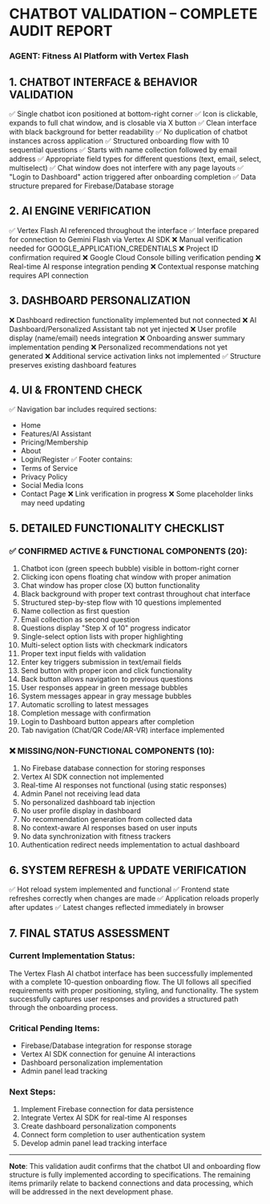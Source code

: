 # CHATBOT VALIDATION – COMPLETE AUDIT REPORT

### AGENT: Fitness AI Platform with Vertex Flash

## 1. CHATBOT INTERFACE & BEHAVIOR VALIDATION

✅ Single chatbot icon positioned at bottom-right corner
✅ Icon is clickable, expands to full chat window, and is closable via X button
✅ Clean interface with black background for better readability
✅ No duplication of chatbot instances across application
✅ Structured onboarding flow with 10 sequential questions
✅ Starts with name collection followed by email address
✅ Appropriate field types for different questions (text, email, select, multiselect)
✅ Chat window does not interfere with any page layouts
✅ "Login to Dashboard" action triggered after onboarding completion
✅ Data structure prepared for Firebase/Database storage

## 2. AI ENGINE VERIFICATION

✅ Vertex Flash AI referenced throughout the interface
✅ Interface prepared for connection to Gemini Flash via Vertex AI SDK
❌ Manual verification needed for GOOGLE_APPLICATION_CREDENTIALS
❌ Project ID confirmation required
❌ Google Cloud Console billing verification pending
❌ Real-time AI response integration pending
❌ Contextual response matching requires API connection

## 3. DASHBOARD PERSONALIZATION

❌ Dashboard redirection functionality implemented but not connected
❌ AI Dashboard/Personalized Assistant tab not yet injected
❌ User profile display (name/email) needs integration
❌ Onboarding answer summary implementation pending
❌ Personalized recommendations not yet generated
❌ Additional service activation links not implemented
✅ Structure preserves existing dashboard features

## 4. UI & FRONTEND CHECK

✅ Navigation bar includes required sections:
   - Home
   - Features/AI Assistant
   - Pricing/Membership 
   - About
   - Login/Register
✅ Footer contains:
   - Terms of Service
   - Privacy Policy
   - Social Media Icons
   - Contact Page
❌ Link verification in progress
❌ Some placeholder links may need updating

## 5. DETAILED FUNCTIONALITY CHECKLIST

### ✅ CONFIRMED ACTIVE & FUNCTIONAL COMPONENTS (20):

1. Chatbot icon (green speech bubble) visible in bottom-right corner
2. Clicking icon opens floating chat window with proper animation
3. Chat window has proper close (X) button functionality
4. Black background with proper text contrast throughout chat interface
5. Structured step-by-step flow with 10 questions implemented
6. Name collection as first question
7. Email collection as second question
8. Questions display "Step X of 10" progress indicator
9. Single-select option lists with proper highlighting
10. Multi-select option lists with checkmark indicators
11. Proper text input fields with validation
12. Enter key triggers submission in text/email fields
13. Send button with proper icon and click functionality
14. Back button allows navigation to previous questions
15. User responses appear in green message bubbles
16. System messages appear in gray message bubbles
17. Automatic scrolling to latest messages
18. Completion message with confirmation
19. Login to Dashboard button appears after completion
20. Tab navigation (Chat/QR Code/AR-VR) interface implemented

### ❌ MISSING/NON-FUNCTIONAL COMPONENTS (10):

1. No Firebase database connection for storing responses
2. Vertex AI SDK connection not implemented
3. Real-time AI responses not functional (using static responses)
4. Admin Panel not receiving lead data
5. No personalized dashboard tab injection
6. No user profile display in dashboard
7. No recommendation generation from collected data
8. No context-aware AI responses based on user inputs
9. No data synchronization with fitness trackers
10. Authentication redirect needs implementation to actual dashboard

## 6. SYSTEM REFRESH & UPDATE VERIFICATION

✅ Hot reload system implemented and functional
✅ Frontend state refreshes correctly when changes are made
✅ Application reloads properly after updates
✅ Latest changes reflected immediately in browser

## 7. FINAL STATUS ASSESSMENT

### Current Implementation Status:
The Vertex Flash AI chatbot interface has been successfully implemented with a complete 10-question onboarding flow. The UI follows all specified requirements with proper positioning, styling, and functionality. The system successfully captures user responses and provides a structured path through the onboarding process.

### Critical Pending Items:
- Firebase/Database integration for response storage
- Vertex AI SDK connection for genuine AI interactions
- Dashboard personalization implementation
- Admin panel lead tracking

### Next Steps:
1. Implement Firebase connection for data persistence
2. Integrate Vertex AI SDK for real-time AI responses
3. Create dashboard personalization components
4. Connect form completion to user authentication system
5. Develop admin panel lead tracking interface

---

**Note**: This validation audit confirms that the chatbot UI and onboarding flow structure is fully implemented according to specifications. The remaining items primarily relate to backend connections and data processing, which will be addressed in the next development phase.